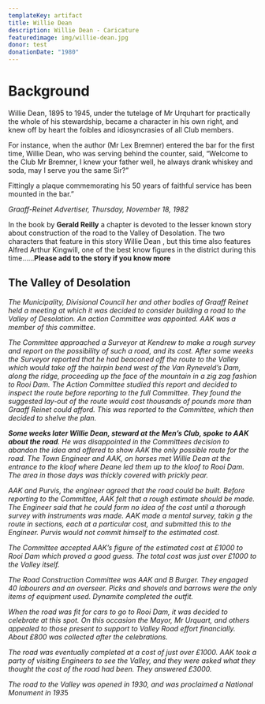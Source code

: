```yaml
---
templateKey: artifact
title: Willie Dean
description: Willie Dean - Caricature
featuredimage: img/willie-dean.jpg
donor: test
donationDate: "1980"
---
```


# Background

Willie Dean, 1895 to 1945, under the tutelage of Mr Urquhart for practically the whole of his stewardship, became a character in his own right, and knew off by heart the foibles and idiosyncrasies of all Club members.

For instance, when the author (Mr Lex Bremner) entered the bar for the first time, Willie Dean, who was serving behind the counter, said, “Welcome to the Club Mr Bremner, I knew your father well, he always drank whiskey and soda, may I serve you the same Sir?”

Fittingly a plaque commemorating his 50 years of faithful service has been mounted in the bar.”

*Graaff-Reinet Advertiser, Thursday, November 18, 1982*

In the book by **Gerald Reilly** a chapter is devoted to the lesser known story about construction of the road to the Valley of Desolation. The two characters that feature in this story Willie Dean , but this time also features Alfred Arthur Kingwill, one of the best know figures in the district during this time......**Please add to the story if you know more**

## The Valley of Desolation

*The Municipality, Divisional Council her and other bodies of Graaff Reinet held a meeting at which it was decided to consider building a road to the Valley of Desolation. An action Committee was appointed. AAK was a member of this committee.*

*The Committee approached a Surveyor at Kendrew to make a rough survey and report on the possibility of such a road, and its cost. After some weeks the Surveyor reported that he had beaconed off the route to the Valley which would take off the hairpin bend west of the Van Ryneveld’s Dam, along the ridge, proceeding up the face of the mountain in a zig zag fashion to Rooi Dam. The Action Committee studied this report and decided to inspect the route before reporting to the full Committee. They found the suggested lay-out of the route would cost thousands of pounds more than Graaff Reinet could afford. This was reported to the Committee, which then decided to shelve the plan.*

***Some weeks later Willie Dean, steward at the Men’s Club, spoke to AAK about the road**. He was disappointed in the Committees decision to abandon the idea and offered to show AAK the only possible route for the road. The Town Engineer and AAK, on horses met Willie Dean at the entrance to the kloof where Deane led them up to the kloof to Rooi Dam. The area in those days was thickly covered with prickly pear.*

*AAK and Purvis, the engineer agreed that the road could be built. Before reporting to the Committee, AAK felt that a rough estimate should be made. The Engineer said that he could form no idea of the cost until a thorough survey with instruments was made. AAK made a mental survey, takin g the route in sections, each at a particular cost, and submitted this to the Engineer. Purvis would not commit himself to the estimated cost.*

*The Committee accepted AAK’s figure of the estimated cost at £1000 to Rooi Dam which proved a good guess. The total cost was just over £1000 to the Valley itself.*

*The Road Construction Committee was AAK and B Burger. They engaged 40 labourers and an overseer. Picks and shovels and barrows were the only items of equipment used. Dynamite completed the outfit.*

*When the road was fit for cars to go to Rooi Dam, it was decided to celebrate at this spot. On this occasion the Mayor, Mr Urquart, and others appealed to those present to support to Valley Road effort financially. About £800 was collected after the celebrations.*

*The road was eventually completed at a cost of just over £1000. AAK took a party of visiting Engineers to see the Valley, and they were asked what they thought the cost of the road had been. They answered £3000.*

*The road to the Valley was opened in 1930, and was proclaimed a National Monument in 193*5